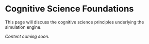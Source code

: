 # Cognitive Science Foundations

This page will discuss the cognitive science principles underlying the simulation engine.

*Content coming soon.*
